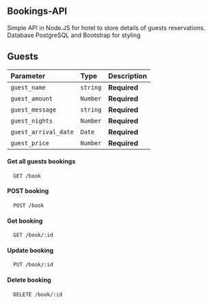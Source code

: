 

## Bookings-API
Simple API in Node.JS for hotel to store details of guests reservations. <br />
Database PostgreSQL and Bootstrap for styling <br />

## Guests
| Parameter | Type     | Description                       |
| :-------- | :------- | :-------------------------------- |
| `guest_name`      | `string` | **Required**|
| `guest_amount`      | `Number` | **Required**|
| `guest_message`      | `string` | **Required**|
| `guest_nights`      | `Number` | **Required**|
| `guest_arrival_date`      | `Date` | **Required**|
| `guest_price`      | `Number` | **Required**|

#### Get all guests bookings

```
  GET /book
```

#### POST booking

```
  POST /book
```

#### Get booking

```
  GET /book/:id
```

#### Update booking

```
  PUT /book/:id
```

#### Delete booking

```
  DELETE /book/:id
```

